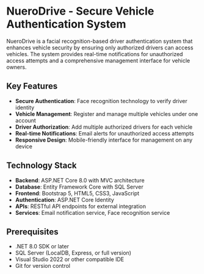 
# NueroDrive - Secure Vehicle Authentication System

NueroDrive is a facial recognition-based driver authentication system that enhances vehicle security by ensuring only authorized drivers can access vehicles. The system provides real-time notifications for unauthorized access attempts and a comprehensive management interface for vehicle owners.

## Key Features

- **Secure Authentication**: Face recognition technology to verify driver identity
- **Vehicle Management**: Register and manage multiple vehicles under one account
- **Driver Authorization**: Add multiple authorized drivers for each vehicle
- **Real-time Notifications**: Email alerts for unauthorized access attempts
- **Responsive Design**: Mobile-friendly interface for management on any device

## Technology Stack

- **Backend**: ASP.NET Core 8.0 with MVC architecture
- **Database**: Entity Framework Core with SQL Server
- **Frontend**: Bootstrap 5, HTML5, CSS3, JavaScript
- **Authentication**: ASP.NET Core Identity
- **APIs**: RESTful API endpoints for external integration
- **Services**: Email notification service, Face recognition service

## Prerequisites

- .NET 8.0 SDK or later
- SQL Server (LocalDB, Express, or full version)
- Visual Studio 2022 or other compatible IDE
- Git for version control
